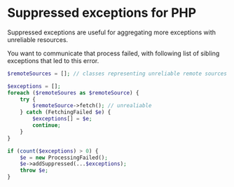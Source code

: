 # Suppressed exceptions for PHP

Suppressed exceptions are useful for aggregating more exceptions with unreliable resources.

You want to communicate that process failed, with following list of sibling exceptions that led to this error.

```php
$remoteSources = []; // classes representing unreliable remote sources

$exceptions = [];
foreach ($remoteSoures as $remoteSource) {
	try {
		$remoteSource->fetch(); // unrealiable
	} catch (FetchingFailed $e) {
		$exceptions[] = $e;
		continue;
	}
}

if (count($exceptions) > 0) {
	$e = new ProcessingFailed();
	$e->addSuppressed(...$exceptions);
	throw $e;
}

```